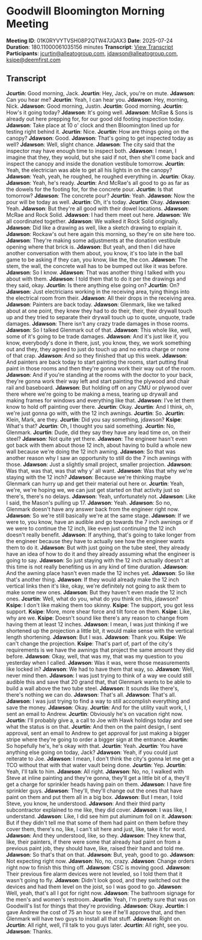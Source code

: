 # Goodwill Bloomington Morning Meeting
**Meeting ID**: 01K0RYVYTVSH08P2QTW47JQAX3
**Date**: 2025-07-24
**Duration**: 180.11000061035156 minutes
**Transcript**: [View Transcript](https://app.fireflies.ai/view/01K0RYVYTVSH08P2QTW47JQAX3)
**Participants**: jcurtin@alleatogroup.com, jdawson@alleatogroup.com, ksipe@deemfirst.com

## Transcript
**Jcurtin**: Good morning, Jack.
**Jcurtin**: Hey, Jack, you're on mute.
**Jdawson**: Can you hear me?
**Jcurtin**: Yeah, I can hear you.
**Jdawson**: Hey, morning, Nick.
**Jdawson**: Good morning, Justin.
**Jcurtin**: Good morning.
**Jcurtin**: How's it going today?
**Jdawson**: It's going well.
**Jdawson**: McRae & Sons is already out here prepping for, for our good old footing inspection today.
**Jdawson**: Take place at 10 o' clock and then Bloomington lined up for testing right behind it.
**Jcurtin**: Nice.
**Jcurtin**: How are things going on the canopy?
**Jdawson**: Good.
**Jdawson**: That's going to get inspected today as well?
**Jdawson**: Well, slight chance.
**Jdawson**: The city said that the inspector may have enough time to inspect both.
**Jdawson**: I mean, I imagine that they, they would, but she said if not, then she'll come back and inspect the canopy and inside the donation vestibule tomorrow.
**Jcurtin**: Yeah, the electrician was able to get all his lights in on the canopy?
**Jdawson**: Yeah, yeah, he roughed, he roughed everything in.
**Jcurtin**: Okay.
**Jdawson**: Yeah, he's ready.
**Jcurtin**: And McRae's all good to go as far as the dowels for the footing for, for the concrete pour.
**Jcurtin**: Is that tomorrow?
**Jdawson**: The concrete pour?
**Jcurtin**: Yeah.
**Jdawson**: Now the pour will be today as well.
**Jcurtin**: Oh, it's today.
**Jcurtin**: Okay.
**Jdawson**: Yeah.
**Jdawson**: But they're all good with their dowel locations.
**Jdawson**: McRae and Rock Solid.
**Jdawson**: I had them meet out here.
**Jdawson**: We all coordinated together.
**Jdawson**: We walked it Rock Solid originally.
**Jdawson**: Did like a drawing as well, like a sketch drawing to explain it.
**Jdawson**: Rockaw's out here again this morning, so they're on site here too.
**Jdawson**: They're making some adjustments at the donation vestibule opening where that brick is.
**Jdawson**: But yeah, and then I did have another conversation with them about, you know, it's too late in the ball game to be asking if they can, you know, like the, the con.
**Jdawson**: The stem, the wall, the concrete wall has to be bumped out like it was before.
**Jdawson**: So I know.
**Jdawson**: That was another thing I talked with you about with them.
**Jdawson**: I told them that to do it per the drawings and they said, okay.
**Jcurtin**: Is there anything else going on?
**Jcurtin**: On?
**Jdawson**: Just electricians working in the receiving area, tying things into the electrical room from their.
**Jdawson**: All their drops in the receiving area.
**Jdawson**: Painters are back today.
**Jdawson**: Glenmark, like we talked about at one point, they knew they had to do their, their, their drywall touch up and they tried to separate their drywall touch up to quote, unquote, trade damages.
**Jdawson**: There isn't any crazy trade damages in those rooms.
**Jdawson**: So I talked Glenmark out of that.
**Jdawson**: This whole like, well, some of it's going to be trade damages.
**Jdawson**: And it's just like if, you know, everybody's done in there, just, you know, they, we work something out and they, they agreed to just do touch up and no extra charge or none of that crap.
**Jdawson**: And so they finished that up this week.
**Jdawson**: And painters are back today to start painting the rooms, start putting final paint in those rooms and then they're gonna work their way out of the room.
**Jdawson**: And if you're standing at the rooms with the doctor to your back, they're gonna work their way left and start painting the plywood and chair rail and baseboard.
**Jdawson**: But holding off on any CMU or plywood over there where we're going to be making a mess, tearing up drywall and making frames for windows and everything like that.
**Jdawson**: I've let them know to hold off painting over there.
**Jcurtin**: Okay.
**Jcurtin**: And I think, oh, we're just gonna go with, with the 12 inch awnings.
**Jcurtin**: So.
**Jcurtin**: Klein, Mark, are they.
**Jcurtin**: Did you say something, jdawson?
**Ksipe**: What's that?
**Jcurtin**: Oh, I thought you said something.
**Jcurtin**: No, Glenmark.
**Jcurtin**: Dude, did they say they have any lead time on, on their steel?
**Jdawson**: Not quite yet there.
**Jdawson**: The engineer hasn't even got back with them about those 12 inch, about having to build a whole new wall because we're doing the 12 inch awning.
**Jdawson**: So that was another reason why I saw an opportunity to still do the 7 inch awnings with those.
**Jdawson**: Just a slightly small project, smaller projection.
**Jdawson**: Was that, was that, was that why y' all want.
**Jdawson**: Was that why we're staying with the 12 inch?
**Jdawson**: Because we're thinking maybe Glenmark can hurry up and get their material out here or.
**Jcurtin**: Yeah, we're, we're hoping we, we can just get started on that activity just so there's, there's no delays.
**Jdawson**: Yeah, unfortunately not.
**Jdawson**: Like I said, the Mason's pulling up 17.
**Jdawson**: Yeah.
**Jdawson**: So no, Glenmark doesn't have any answer back from the engineer right now.
**Jdawson**: So we're still basically we're at the same stage.
**Jdawson**: If we were to, you know, have an audible and go towards the 7 inch awnings or if we were to continue the 12 inch, like even just continuing the 12 inch doesn't really benefit.
**Jdawson**: If anything, that's going to take longer from the engineer because they have to actually see how the engineer wants them to do it.
**Jdawson**: But with just going on the tube steel, they already have an idea of how to do it and they already assuming what the engineer is going to say.
**Jdawson**: So just staying with the 12 inch actually doesn't at this time is not really benefiting us in any kind of time duration.
**Jdawson**: And the awning place hasn't even made the 12 inches yet.
**Jdawson**: So like that's another thing.
**Jdawson**: If they would already make the 12 inch vertical links then it's like, okay, we're definitely not going to ask them to make some new ones.
**Jdawson**: But they haven't even made the 12 inch ones.
**Jcurtin**: Well, what do you, what do you think on this, jdawson?
**Ksipe**: I don't like making them too skinny.
**Ksipe**: The support, you got less support.
**Ksipe**: More, more shear force and tilt force on them.
**Ksipe**: Like, why are we.
**Ksipe**: Doesn't sound like there's any reason to change from having them at least 12 inches.
**Jdawson**: I mean, I was just thinking if we shortened up the projection a little bit, it would make sense with the vertical length shortening.
**Jdawson**: But I was.
**Jdawson**: Thank you.
**Ksipe**: We can't change the projection.
**Ksipe**: That's part of, part of the city's requirements is we have the awnings that project the same amount they did before.
**Jdawson**: Okay, well, that was my, that was my question to you yesterday when I called.
**Jdawson**: Was it was, were those measurements like locked in?
**Jdawson**: We had to have them that way, so.
**Jdawson**: Well, never mind then.
**Jdawson**: I was just trying to think of a way we could still audible this and save that 20 grand that, that Glenmark wants to be able to build a wall above the two tube steel.
**Jdawson**: It sounds like there's, there's nothing we can do.
**Jdawson**: That's all.
**Jdawson**: That's all.
**Jdawson**: I was just trying to find a way to still accomplish everything and save the money.
**Jdawson**: Okay.
**Jcurtin**: And for the utility vault work, I, I sent an email to Andrew.
**Jcurtin**: Obviously he's on vacation right now.
**Jcurtin**: I'll probably give a, a call to Joe with Hawk holdings today and see what the status is on that.
**Jcurtin**: And then on the paint design, I sent approval, sent an email to Andrew to get approval for just making a bigger stripe where they're going to order a bigger sign at the entrance.
**Jcurtin**: So hopefully he's, he's okay with that.
**Jcurtin**: Yeah.
**Jcurtin**: You have anything else going on today, Jack?
**Jdawson**: Yeah, if you could just reiterate to Joe.
**Jdawson**: I mean, I don't think the city's gonna let me get a TCO without that with that water vault being done.
**Jcurtin**: Yep.
**Jcurtin**: Yeah, I'll talk to him.
**Jdawson**: All right.
**Jdawson**: No, no, I walked with Steve at inline painting and they're gonna, they'll get a little bit of a, they'll get a charge for sprinkler heads having pain on them.
**Jdawson**: I have fire sprinkler guys.
**Jdawson**: They'll, they'll change out the ones that have paint on them and put them all in a big box.
**Jdawson**: But I mean, I told Steve, you know, he understood.
**Jdawson**: And their third party subcontractor explained to me like, they did cover.
**Jdawson**: I was like, I understand.
**Jdawson**: Like, I did see him put aluminum foil on it.
**Jdawson**: But if they didn't tell me that some of them had paint on them before they cover them, there's no, like, I can't sit here and just, like, take it for word.
**Jdawson**: And they understood, like, so they.
**Jdawson**: They knew that, like, their painters, if there were some that already had paint on from a previous paint job, they should have, like, raised their hand and told me.
**Jdawson**: So that's that on that.
**Jdawson**: But, yeah, good to go.
**Jdawson**: Not expecting right now.
**Jdawson**: No, no, crazy.
**Jdawson**: Change orders right now to finish this thing off.
**Jdawson**: CSC is moving good.
**Jdawson**: Their previous fire alarm devices were not leveled, so I told them that it wasn't going to fly.
**Jdawson**: Didn't look good, and they switched out the devices and had them level on the joist, so I was good to go.
**Jdawson**: Well, yeah, that's all I got for right now.
**Jdawson**: The bathroom signage for the men's and women's restroom.
**Jcurtin**: Yeah, I'm pretty sure that was on Goodwill's list for things that they're providing.
**Jdawson**: Okay.
**Jcurtin**: I gave Andrew the cost of 75 an hour to see if he'll approve that, and then Glenmark will have two guys to install all that stuff.
**Jdawson**: Right on.
**Jcurtin**: All right, well, I'll talk to you guys later.
**Jcurtin**: All right, see you.
**Jdawson**: Thanks.